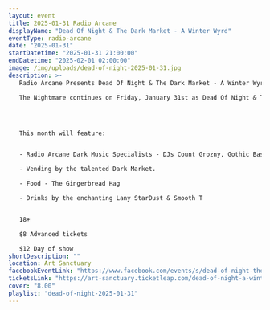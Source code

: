 ```yaml
---
layout: event
title: 2025-01-31 Radio Arcane
displayName: "Dead Of Night & The Dark Market - A Winter Wyrd"
eventType: radio-arcane
date: "2025-01-31"
startDatetime: "2025-01-31 21:00:00"
endDatetime: "2025-02-01 02:00:00"
image: /img/uploads/dead-of-night-2025-01-31.jpg
description: >-
   Radio Arcane Presents Dead Of Night & The Dark Market - A Winter Wyrd.

   The Nightmare continues on Friday, January 31st as Dead Of Night & The Dark Market keep up the monthly grind of dark eclectic music. Come out and help keep the dancefloor barely alive as we celebrate the glum drudgery of our dreadful existence.




   This month will feature:


   - Radio Arcane Dark Music Specialists - DJs Count Grozny, Gothic Bastard, Motuvius Rex

   - Vending by the talented Dark Market.

   - Food - The Gingerbread Hag

   - Drinks by the enchanting Lany StarDust & Smooth T


   18+

   $8 Advanced tickets

   $12 Day of show
shortDescription: ""
location: Art Sanctuary
facebookEventLink: "https://www.facebook.com/events/s/dead-of-night-the-dark-market-/458312400414931"
ticketsLink: "https://art-sanctuary.ticketleap.com/dead-of-night-a-winter-wyrd"
cover: "8.00"
playlist: "dead-of-night-2025-01-31"
---
```

